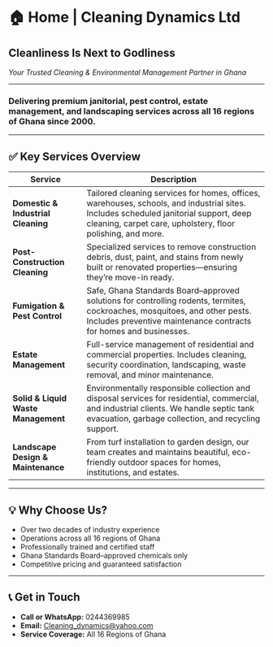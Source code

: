 # 🏠 Home | Cleaning Dynamics Ltd

## Cleanliness Is Next to Godliness  
_Your Trusted Cleaning & Environmental Management Partner in Ghana_

---

### Delivering premium janitorial, pest control, estate management, and landscaping services across all 16 regions of Ghana since 2000.

---

## ✅ Key Services Overview

| **Service** | **Description** |
|-------------|-----------------|
| **Domestic & Industrial Cleaning** | Tailored cleaning services for homes, offices, warehouses, schools, and industrial sites. Includes scheduled janitorial support, deep cleaning, carpet care, upholstery, floor polishing, and more. |
| **Post-Construction Cleaning** | Specialized services to remove construction debris, dust, paint, and stains from newly built or renovated properties—ensuring they’re move-in ready. |
| **Fumigation & Pest Control** | Safe, Ghana Standards Board–approved solutions for controlling rodents, termites, cockroaches, mosquitoes, and other pests. Includes preventive maintenance contracts for homes and businesses. |
| **Estate Management** | Full-service management of residential and commercial properties. Includes cleaning, security coordination, landscaping, waste removal, and minor maintenance. |
| **Solid & Liquid Waste Management** | Environmentally responsible collection and disposal services for residential, commercial, and industrial clients. We handle septic tank evacuation, garbage collection, and recycling support. |
| **Landscape Design & Maintenance** | From turf installation to garden design, our team creates and maintains beautiful, eco-friendly outdoor spaces for homes, institutions, and estates. |

---

## 💡 Why Choose Us?

- Over two decades of industry experience  
- Operations across all 16 regions of Ghana  
- Professionally trained and certified staff  
- Ghana Standards Board–approved chemicals only  
- Competitive pricing and guaranteed satisfaction  

---

## 📞 Get in Touch

- **Call or WhatsApp:** 0244369985  
- **Email:** Cleaning_dynamics@yahoo.com  
- **Service Coverage:** All 16 Regions of Ghana  
